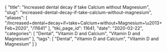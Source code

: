 {
    "title": "Increased dental decay if take Calcium without  Magnesium",
    "slug": "increased-dental-decay-if-take-calcium-without-magnesium",
    "aliases": [
        "/Increased+dental+decay+if+take+Calcium+without+Magnesium+\u2013+Feb+2020",
        "/11641"
    ],
    "tiki_page_id": 11641,
    "date": "2020-02-22",
    "categories": [
        "Dental",
        "Vitamin D and Calcium",
        "Vitamin D and Magnesium"
    ],
    "tags": [
        "Dental",
        "Vitamin D and Calcium",
        "Vitamin D and Magnesium"
    ]
}
